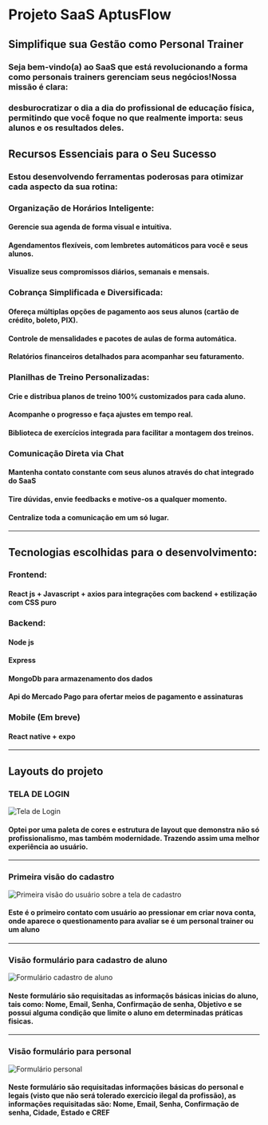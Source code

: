 # Projeto SaaS AptusFlow
## Simplifique sua Gestão como Personal Trainer

### Seja bem-vindo(a) ao SaaS que está revolucionando a forma como personais trainers gerenciam seus negócios!Nossa missão é clara:
### desburocratizar o dia a dia do profissional de educação física, permitindo que você foque no que realmente importa: seus alunos e os resultados deles.

## Recursos Essenciais para o Seu Sucesso
### Estou desenvolvendo ferramentas poderosas para otimizar cada aspecto da sua rotina:

### Organização de Horários Inteligente:
#### Gerencie sua agenda de forma visual e intuitiva.
#### Agendamentos flexíveis, com lembretes automáticos para você e seus alunos.
#### Visualize seus compromissos diários, semanais e mensais.

### Cobrança Simplificada e Diversificada:
#### Ofereça múltiplas opções de pagamento aos seus alunos (cartão de crédito, boleto, PIX).
#### Controle de mensalidades e pacotes de aulas de forma automática.
#### Relatórios financeiros detalhados para acompanhar seu faturamento.

### Planilhas de Treino Personalizadas:
#### Crie e distribua planos de treino 100% customizados para cada aluno.
#### Acompanhe o progresso e faça ajustes em tempo real.
#### Biblioteca de exercícios integrada para facilitar a montagem dos treinos.

### Comunicação Direta via Chat
#### Mantenha contato constante com seus alunos através do chat integrado do SaaS
#### Tire dúvidas, envie feedbacks e motive-os a qualquer momento.
#### Centralize toda a comunicação em um só lugar.


---

## Tecnologias escolhidas para o desenvolvimento:

### Frontend:

#### React js + Javascript + axios para integrações com backend + estilização com CSS puro

### Backend:

#### Node js 
#### Express
#### MongoDb para armazenamento dos dados 
#### Api do Mercado Pago para ofertar meios de pagamento e assinaturas


### Mobile (Em breve)

#### React native + expo


---

## Layouts do projeto

### TELA DE LOGIN
![Tela de Login](https://drive.google.com/uc?export=view&id=1I7TZXmVLROTV_tw9PqxynSae-OCEGBaF)


#### Optei por uma paleta de cores e estrutura de layout que demonstra não só profissionalismo, mas também modernidade. Trazendo assim uma melhor experiência ao usuário.

---

### Primeira visão do cadastro
![Primeira visão do usuário sobre a tela de cadastro](https://drive.google.com/uc?export=view&id=1huMMFuZdZYXgj9nBDqcPt8fDDk6UjOS3)

#### Este é o primeiro contato com usuário ao pressionar em criar nova conta, onde aparece o questionamento para avaliar se é um personal trainer ou um aluno

---


### Visão formulário para cadastro de aluno
![Formulário cadastro de aluno](https://drive.google.com/uc?export=view&id=1oLsbTQ7vL8su0tHq2r0LZSRDeJkYcqJh)

#### Neste formulário são requisitadas as informaçõs básicas inicias do aluno, tais como: Nome, Email, Senha, Confirmação de senha, Objetivo e se possui alguma condição que limite o aluno em determinadas práticas fisicas.

---

### Visão formulário para personal
![Formulário personal](https://github.com/user-attachments/assets/7aee512d-8d9c-42af-b04a-bb6fa3d38fe2)

#### Neste formulário são requisitadas informações básicas do personal e legais (visto que não será tolerado exercicio ilegal da profissão), as informações requisitadas são: Nome, Email, Senha, Confirmação de senha, Cidade, Estado e CREF




